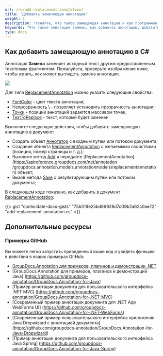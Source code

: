 ```yaml
---
url: /ru/add-replacement-annotation/
title: "Добавить заменяющую аннотацию"
weight: 3
description: "Узнайте, что такое замещающая аннотация и как программно добавить ее в документ с помощью API GroupDocs.Annotation, который является частью Conholdate.Total для .NET."
keywords: "Что такое аннотация замены, как добавить аннотацию, добавить аннотацию замены"
type: docs
---
```


## Как добавить замещающую аннотацию в C#

Аннотация **Замена** заменяет исходный текст другим предоставленным текстовым фрагментом. Пожалуйста, проверьте изображение ниже, чтобы узнать, как может выглядеть замена аннотации.

![](https://docs.groupdocs.com/annotation/net/images/add-replacement-annotation.png)

Для типа [ReplacementAnnotation](https://apireference.groupdocs.com/net/annotation/groupdocs.annotation.models.annotationmodels/replacementannotation) можно указать следующие свойства:

* [FontColor](https://apireference.groupdocs.com/annotation/net/groupdocs.annotation.models.annotationmodels/replacementannotation/properties/fontcolor) - цвет текста аннотации;
* [Непрозрачность](https://apireference.groupdocs.com/annotation/net/groupdocs.annotation.models.annotationmodels/replacementannotation/properties/opacity) \ - позволяет установить прозрачность аннотации;
* [Точки](https://apireference.groupdocs.com/annotation/net/groupdocs.annotation.models.annotationmodels/replacementannotation/properties/points) - позиции аннотаций задаются массивом точек;
* [TextToReplace](https://apireference.groupdocs.com/annotation/net/groupdocs.annotation.models.annotationmodels/replacementannotation/properties/texttoreplace) - текст, который будет заменен
 

Выполните следующие действия, чтобы добавить замещающую аннотацию в документ:

* Создать объект [Аннотатор](https://apireference.groupdocs.com/net/annotation/groupdocs.annotation/annotator) с входным путем или потоком документа;
* Создание объекта [ReplacementAnnotation](https://apireference.groupdocs.com/net/annotation/groupdocs.annotation.models.annotationmodels/replacementannotation) с желаемыми свойствами (позиция, номер страницы и т. д.);
* Вызовите метод [Add](https://apireference.groupdocs.com/net/annotation/groupdocs.annotation/annotator/methods/add) и передайте [ReplacementAnnotation](https://apireference.groupdocs.com/net/annotation /groupdocs.annotation.models.annotationmodels/replacementannotation) объект;
* Вызов метода [Save](https://apireference.groupdocs.com/net/annotation/groupdocs.annotation/annotator/methods/save/index) с результирующим путем или потоком документа;

В следующем коде показано, как добавить в документ [ReplacementAnnotation](https://apireference.groupdocs.com/net/annotation/groupdocs.annotation.models.annotationmodels/replacementannotation):


{{< gist "conholdate-docs-gists" "75b019e25bd99928d7c09b2a62c0ae72" "add-replacement-annotation.cs" >}}
    



## Дополнительные ресурсы
### Примеры GitHub
Вы можете легко запустить приведенный выше код и увидеть функцию в действии в наших примерах GitHub:

* [GroupDocs.Annotation для примеров, плагинов и демонстрации .NET](https://github.com/groupdocs-annotation/GroupDocs.Annotation-for-.NET)
* [GroupDocs.Annotation для примеров, плагинов и демонстраций Java] (https://github.com/groupdocs-annotation/GroupDocs.Annotation-for-Java)
* [Пример аннотации документа для пользовательского интерфейса .NET MVC] (https://github.com/groupdocs-annotation/GroupDocs.Annotation-for-.NET-MVC)
* [Современный пример аннотации документа для .NET App WebForms UI] (https://github.com/groupdocs-annotation/GroupDocs.Annotation-for-.NET-WebForms)
* [Современный пример пользовательского интерфейса приложения Java Dropwizard с аннотацией документа] (https://github.com/groupdocs-annotation/GroupDocs.Annotation-for-Java-Dropwizard)
* [Пример аннотации документа для пользовательского интерфейса Java Spring] (https://github.com/groupdocs-annotation/GroupDocs.Annotation-for-Java-Spring)
    





